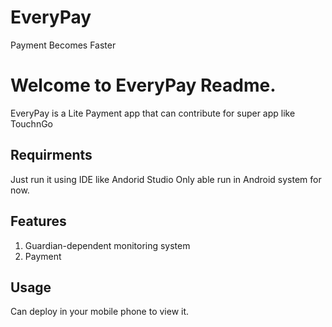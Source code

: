 # EveryPay     
Payment Becomes Faster

# Welcome to EveryPay Readme.
EveryPay is a Lite Payment app that can contribute for super app like TouchnGo

## Requirments 
Just run it using IDE like Andorid Studio
Only able run in Android system for now.


## Features
1. Guardian-dependent monitoring system
2. Payment


## Usage
Can deploy in your mobile phone to view it.





